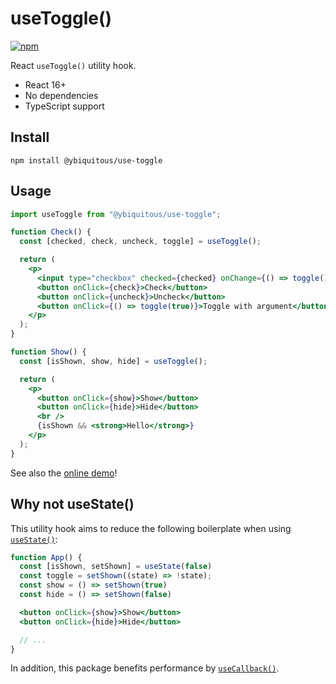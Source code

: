 # useToggle()

[![npm](https://img.shields.io/npm/v/@ybiquitous/use-toggle.svg)](https://www.npmjs.com/package/@ybiquitous/use-toggle)

React `useToggle()` utility hook.

- React 16+
- No dependencies
- TypeScript support

## Install

```shell
npm install @ybiquitous/use-toggle
```

## Usage

```jsx
import useToggle from "@ybiquitous/use-toggle";

function Check() {
  const [checked, check, uncheck, toggle] = useToggle();

  return (
    <p>
      <input type="checkbox" checked={checked} onChange={() => toggle()} />
      <button onClick={check}>Check</button>
      <button onClick={uncheck}>Uncheck</button>
      <button onClick={() => toggle(true)}>Toggle with argument</button>
    </p>
  );
}

function Show() {
  const [isShown, show, hide] = useToggle();

  return (
    <p>
      <button onClick={show}>Show</button>
      <button onClick={hide}>Hide</button>
      <br />
      {isShown && <strong>Hello</strong>}
    </p>
  );
}
```

See also the [online demo](https://codesandbox.io/s/vigorous-frost-199yl)!

## Why not useState()

This utility hook aims to reduce the following boilerplate when using [`useState()`](https://reactjs.org/docs/hooks-reference.html#usestate):

```jsx
function App() {
  const [isShown, setShown] = useState(false)
  const toggle = setShown((state) => !state);
  const show = () => setShown(true)
  const hide = () => setShown(false)

  <button onClick={show}>Show</button>
  <button onClick={hide}>Hide</button>

  // ...
}
```

In addition, this package benefits performance by [`useCallback()`](https://reactjs.org/docs/hooks-reference.html#usecallback).
